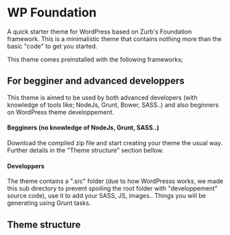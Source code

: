 # WP Foundation

A quick starter theme for WordPress based on Zurb's Foundation framework. This is a minimalistic theme that contains nothing more than the basic "code" to get you started. 

This theme comes preinstalled with the following frameworks;


## For begginer and advanced developpers

This theme is aimed to be used by both advanced developers (with knowledge of tools like; NodeJs, Grunt, Bower, SASS..) and also beginners on WordPress theme developpement.

#### Begginers (no knowledge of NodeJs, Grunt, SASS..)
Download the compiled zip file and start creating your theme the usual way. Further details in the "Theme structure" section bellow.

#### Developpers
The theme contains a ".src" folder (due to how WordPresss works, we made this sub directory to prevent spoiling the root folder with "developpement" source code), use it to add your SASS, JS, images.. Things you will be generating using Grunt tasks.

## Theme structure
